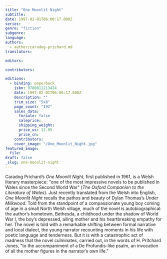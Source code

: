 ```yaml
---
title: "One Moonlit Night"
subtitle:
date: 1997-02-01T06:00:17.000Z
series:
genre: "fiction"
subgenre:
language:
authors:
  - author/caradog-prichard.md
translators:

editors:

contributors:

editions:
  - binding: paperback
    isbn: 9780811213424
    date: 1997-02-01T06:00:17.000Z
    description: ""
    trim_size: "5x8"
    page_count: "192"
    sales_data:
      forsale: false
      saleprice:
      shipping_weight:
      price_us: 12.95
      price_cn:
    contributors:
    cover_image: "/One_Moonlit_Night.jpg"
featured_image:
  file:
draft: false
_slug: one-moonlit-night
---
```


Caradog Prichard’s _One Moonlit Night_, first published in 1961, is a Welsh literary masterpiece: "one of the most impressive novels to be published in Wales since the Second World War" (_The Oxford Companion to the Literature of Wales_). Just recently translated from the Welsh into English, _One Moonlit Night_ recalls the pathos and beauty of Dylan Thomas’s _Under Milkwood_. Told from the standpoint of a compassionate young boy coming of age in a small North Welsh village, much of the novel is autobiographical: the author’s hometown, Bethesda, a childhood under the shadow of World War I, the boy’s depressed, ailing mother and his heartbreaking empathy for her. The novel is told with a remarkable shifting between formal narrative and local dialect, the young narrator recounting moments in his life with poetic language and tenderness. But it is with a catastrophic act of madness that the novel culminates, carried out, in the words of H. Pritchard Jones, "to the accompaniment of a De Profundis-like psalm, an invocation of all the mother figures in the narrator’s own life."

